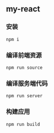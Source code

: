 ## my-react

### 安装
``` npm
npm i
``` 
### 编译前端资源
``` npm
npm run source
```
### 编译服务端代码
``` npm
npm run server
```
### 构建应用
``` npm
npm run build
```

